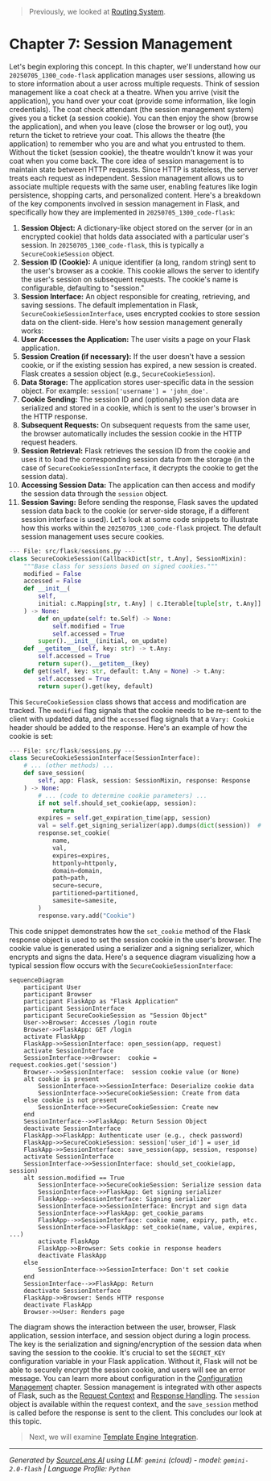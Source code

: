 > Previously, we looked at [Routing System](08_routing-system.md).

# Chapter 7: Session Management
Let's begin exploring this concept. In this chapter, we'll understand how our `20250705_1300_code-flask` application manages user sessions, allowing us to store information about a user across multiple requests.
Think of session management like a coat check at a theatre. When you arrive (visit the application), you hand over your coat (provide some information, like login credentials). The coat check attendant (the session management system) gives you a ticket (a session cookie). You can then enjoy the show (browse the application), and when you leave (close the browser or log out), you return the ticket to retrieve your coat. This allows the theatre (the application) to remember who you are and what you entrusted to them. Without the ticket (session cookie), the theatre wouldn't know it was your coat when you come back.
The core idea of session management is to maintain state between HTTP requests. Since HTTP is stateless, the server treats each request as independent. Session management allows us to associate multiple requests with the same user, enabling features like login persistence, shopping carts, and personalized content.
Here's a breakdown of the key components involved in session management in Flask, and specifically how they are implemented in `20250705_1300_code-flask`:
1.  **Session Object:** A dictionary-like object stored on the server (or in an encrypted cookie) that holds data associated with a particular user's session. In `20250705_1300_code-flask`, this is typically a `SecureCookieSession` object.
2.  **Session ID (Cookie):** A unique identifier (a long, random string) sent to the user's browser as a cookie. This cookie allows the server to identify the user's session on subsequent requests. The cookie's name is configurable, defaulting to "session."
3.  **Session Interface:** An object responsible for creating, retrieving, and saving sessions. The default implementation in Flask, `SecureCookieSessionInterface`, uses encrypted cookies to store session data on the client-side.
Here's how session management generally works:
1.  **User Accesses the Application:** The user visits a page on your Flask application.
2.  **Session Creation (if necessary):** If the user doesn't have a session cookie, or if the existing session has expired, a new session is created. Flask creates a session object (e.g., `SecureCookieSession`).
3.  **Data Storage:** The application stores user-specific data in the session object. For example: `session['username'] = 'john_doe'`.
4.  **Cookie Sending:** The session ID and (optionally) session data are serialized and stored in a cookie, which is sent to the user's browser in the HTTP response.
5.  **Subsequent Requests:** On subsequent requests from the same user, the browser automatically includes the session cookie in the HTTP request headers.
6.  **Session Retrieval:** Flask retrieves the session ID from the cookie and uses it to load the corresponding session data from the storage (in the case of `SecureCookieSessionInterface`, it decrypts the cookie to get the session data).
7.  **Accessing Session Data:** The application can then access and modify the session data through the `session` object.
8.  **Session Saving:** Before sending the response, Flask saves the updated session data back to the cookie (or server-side storage, if a different session interface is used).
Let's look at some code snippets to illustrate how this works within the `20250705_1300_code-flask` project. The default session management uses secure cookies.
```python
--- File: src/flask/sessions.py ---
class SecureCookieSession(CallbackDict[str, t.Any], SessionMixin):
    """Base class for sessions based on signed cookies."""
    modified = False
    accessed = False
    def __init__(
        self,
        initial: c.Mapping[str, t.Any] | c.Iterable[tuple[str, t.Any]] | None = None,
    ) -> None:
        def on_update(self: te.Self) -> None:
            self.modified = True
            self.accessed = True
        super().__init__(initial, on_update)
    def __getitem__(self, key: str) -> t.Any:
        self.accessed = True
        return super().__getitem__(key)
    def get(self, key: str, default: t.Any = None) -> t.Any:
        self.accessed = True
        return super().get(key, default)
```
This `SecureCookieSession` class shows that access and modification are tracked. The `modified` flag signals that the cookie needs to be re-sent to the client with updated data, and the `accessed` flag signals that a `Vary: Cookie` header should be added to the response.
Here's an example of how the cookie is set:
```python
--- File: src/flask/sessions.py ---
class SecureCookieSessionInterface(SessionInterface):
    # ... (other methods) ...
    def save_session(
        self, app: Flask, session: SessionMixin, response: Response
    ) -> None:
        # ... (code to determine cookie parameters) ...
        if not self.should_set_cookie(app, session):
            return
        expires = self.get_expiration_time(app, session)
        val = self.get_signing_serializer(app).dumps(dict(session))  # type: ignore[union-attr]
        response.set_cookie(
            name,
            val,
            expires=expires,
            httponly=httponly,
            domain=domain,
            path=path,
            secure=secure,
            partitioned=partitioned,
            samesite=samesite,
        )
        response.vary.add("Cookie")
```
This code snippet demonstrates how the `set_cookie` method of the Flask response object is used to set the session cookie in the user's browser.  The cookie value is generated using a serializer and a signing serializer, which encrypts and signs the data.
Here's a sequence diagram visualizing how a typical session flow occurs with the `SecureCookieSessionInterface`:
```mermaid
sequenceDiagram
    participant User
    participant Browser
    participant FlaskApp as "Flask Application"
    participant SessionInterface
    participant SecureCookieSession as "Session Object"
    User->>Browser: Accesses /login route
    Browser->>FlaskApp: GET /login
    activate FlaskApp
    FlaskApp->>SessionInterface: open_session(app, request)
    activate SessionInterface
    SessionInterface->>Browser:  cookie = request.cookies.get('session')
    Browser-->>SessionInterface:  session cookie value (or None)
    alt cookie is present
        SessionInterface->>SessionInterface: Deserialize cookie data
        SessionInterface->>SecureCookieSession: Create from data
    else cookie is not present
        SessionInterface->>SecureCookieSession: Create new
    end
    SessionInterface-->>FlaskApp: Return Session Object
    deactivate SessionInterface
    FlaskApp->>FlaskApp: Authenticate user (e.g., check password)
    FlaskApp->>SecureCookieSession: session['user_id'] = user_id
    FlaskApp->>SessionInterface: save_session(app, session, response)
    activate SessionInterface
    SessionInterface->>SessionInterface: should_set_cookie(app, session)
    alt session.modified == True
        SessionInterface->>SecureCookieSession: Serialize session data
        SessionInterface->>FlaskApp: Get signing serializer
        FlaskApp-->>SessionInterface: Signing serializer
        SessionInterface->>SessionInterface: Encrypt and sign data
        SessionInterface->>FlaskApp: get_cookie_params
        FlaskApp-->>SessionInterface: cookie name, expiry, path, etc.
        SessionInterface->>FlaskApp: set_cookie(name, value, expires, ...)
        activate FlaskApp
        FlaskApp->>Browser: Sets cookie in response headers
        deactivate FlaskApp
    else
        SessionInterface->>SessionInterface: Don't set cookie
    end
    SessionInterface-->>FlaskApp: Return
    deactivate SessionInterface
    FlaskApp->>Browser: Sends HTTP response
    deactivate FlaskApp
    Browser->>User: Renders page
```
The diagram shows the interaction between the user, browser, Flask application, session interface, and session object during a login process.  The key is the serialization and signing/encryption of the session data when saving the session to the cookie.
It's crucial to set the `SECRET_KEY` configuration variable in your Flask application. Without it, Flask will not be able to securely encrypt the session cookie, and users will see an error message. You can learn more about configuration in the [Configuration Management](02_configuration-management.md) chapter.
Session management is integrated with other aspects of Flask, such as the [Request Context](04_request-context.md) and [Response Handling](05_response-handling.md). The `session` object is available within the request context, and the `save_session` method is called before the response is sent to the client.
This concludes our look at this topic.

> Next, we will examine [Template Engine Integration](10_template-engine-integration.md).


---

*Generated by [SourceLens AI](https://github.com/openXFlow/sourceLensAI) using LLM: `gemini` (cloud) - model: `gemini-2.0-flash` | Language Profile: `Python`*
